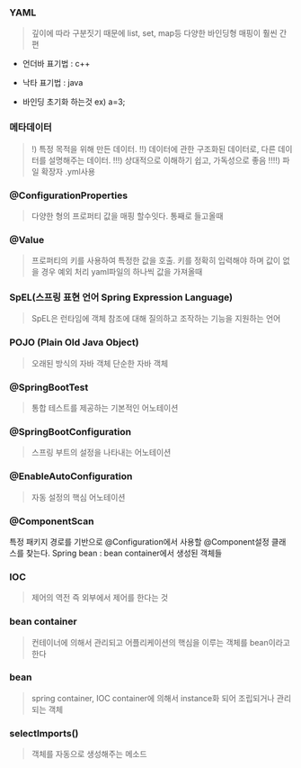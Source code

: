 ### YAML  
> 깊이에 따라 구분짓기 때문에 list, set, map등 다양한 바인딩형 매핑이 훨씬 간편

- 언더바 표기법 : c++
- 낙타 표기법 : java

- 바인딩 초기화 하는것 ex) a=3;

### 메타데이터
> !) 특정 목적을 위해 만든 데이터.
> !!) 데이터에 관한 구조화된 데이터로, 다른 데이터를 설명해주는 데이터.
> !!!) 상대적으로 이해하기 쉽고, 가독성으로 좋음
> !!!!) 파일 확장자 .yml사용

### @ConfigurationProperties
>다양한 형의 프로퍼티 값을 매핑 할수잇다.
>통째로 들고올때

### @Value
> 프로퍼티의 키를 사용하여 특정한 값을 호출. 키를 정확히 입력해야 하며 값이 없을 경우 예외 처리
yaml파일의 하나씩 값을 가져올때

### SpEL(스프링 표현 언어 Spring Expression Language)
> SpEL은 런타임에 객체 참조에 대해 질의하고 조작하는 기능을 지원하는 언어

### POJO (Plain Old Java Object)
>오래된 방식의 자바 객체
>단순한 자바 객체
### @SpringBootTest
>통합 테스트를 제공하는 기본적인 어노테이션
### @SpringBootConfiguration
>스프링 부트의 설정을 나타내는 어노테이션
### @EnableAutoConfiguration
>자동 설정의 핵심 어노테이션
### @ComponentScan
특정 패키지 경로를 기반으로 @Configuration에서 사용할 @Component설정 클래스를 찾는다.
Spring bean : bean container에서 생성된 객체들

### IOC
>제어의 역전 즉 외부에서 제어를 한다는 것
### bean container
>컨테이너에 의해서 관리되고 어플리케이션의 핵심을 이루는 객체를 bean이라고한다
### bean
>spring container, IOC container에 의해서 instance화 되어 조립되거나 관리되는 객체

### selectImports()
>객체를 자동으로 생성해주는 메소드
